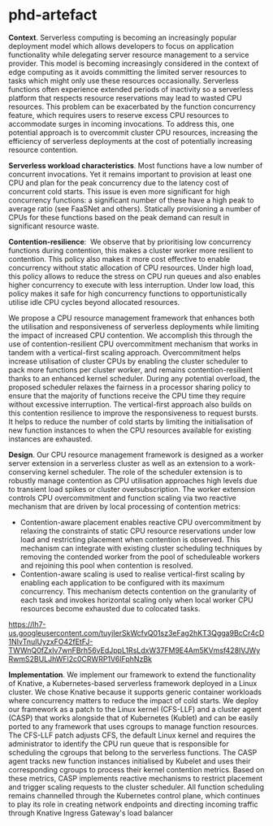 # phd-artefact

**Context**. Serverless computing is becoming an increasingly popular deployment model which allows developers to focus on application functionality while delegating server resource management to a service provider. This model is becoming increasingly considered in the context of edge computing as it avoids committing the limited server resources to tasks which might only use these resources occasionally. Serverless functions often experience extended periods of inactivity so a serverless platform that respects resource reservations may lead to wasted CPU resources. This problem can be exacerbated by the function concurrency feature, which requires users to reserve excess CPU resources to accommodate surges in incoming invocations. To address this, one potential approach is to overcommit cluster CPU resources, increasing the efficiency of serverless deployments at the cost of potentially increasing resource contention.

**Serverless workload characteristics**. Most functions have a low number of concurrent invocations. Yet it remains important to provision at least one CPU and plan for the peak concurrency due to the latency cost of concurrent cold starts. This issue is even more significant for high concurrency functions: a significant number of these have a high peak to average ratio (see FaaSNet and others). Statically provisioning a number of CPUs for these functions based on the peak demand can result in significant resource waste.

**Contention-resilience**:  We observe that by prioritising low concurrency functions during contention, this makes a cluster worker more resilient to contention. This policy also makes it more cost effective to enable concurrency without static allocation of CPU resources. Under high load, this policy allows to reduce the stress on CPU run queues and also enables higher concurrency to execute with less interruption. Under low load, this policy makes it safe for high concurrency functions to opportunistically utilise idle CPU cycles beyond allocated resources.

We propose a CPU resource management framework that enhances both the utilisation and responsiveness of serverless deployments while limiting the impact of increased CPU contention. We accomplish this through the use of contention-resilient CPU overcommitment mechanism that works in tandem with a vertical-first scaling approach. Overcommitment helps increase utilisation of cluster CPUs by enabling the cluster scheduler to pack more functions per cluster worker, and remains contention-resilient thanks to an enhanced kernel scheduler. During any potential overload, the proposed scheduler relaxes the fairness in a processor sharing policy to ensure that the majority of functions receive the CPU time they require without excessive interruption. The vertical-first approach also builds on this contention resilience to improve the responsiveness to request bursts. It helps to reduce the number of cold starts by limiting the initialisation of new function instances to when the CPU resources available for existing instances are exhausted.

**Design**. Our CPU resource management framework is designed as a worker server extension in a serverless cluster as well as an extension to a work-conserving kernel scheduler. The role of the scheduler extension is to robustly manage contention as CPU utilisation approaches high levels due to transient load spikes or cluster oversubscription. The worker extension controls CPU overcommitment and function scaling via two reactive mechanism that are driven by local processing of contention metrics:

- Contention-aware placement enables reactive CPU overcommitment by relaxing the constraints of static CPU resource reservations under low load and restricting placement when contention is observed. This mechanism can integrate with existing cluster scheduling techniques by removing the contended worker from the pool of scheduleable workers and rejoining this pool when contention is resolved.
- Contention-aware scaling is used to realise vertical-first scaling by enabling each application to be configured with its maximum concurrency. This mechanism detects contention on the granularity of each task and invokes horizontal scaling only when local worker CPU resources become exhausted due to colocated tasks.

https://lh7-us.googleusercontent.com/tuyjIerSkWcfvQ01sz3eFag2hKT3Qgga9BcCr4cD1NIvTnuIUyzxFO42fEtFJ-TWWnQ0fZxlv7wnFBrh56vEdJppL1RsLdxW37FM9E4Am5KVmsf428IVJWyRwmS2BULJhWFl2c0CRWRP1V6lFphNzBk

**Implementation**. We implement our framework to extend the functionality of Knative, a Kubernetes-based serverless framework deployed in a Linux cluster. We chose Knative because it supports generic container workloads where concurrency matters to reduce the impact of cold starts. We deploy our framework as a patch to the Linux kernel (CFS-LLF) and a cluster agent (CASP) that works alongside that of Kubernetes (Kublet) and can be easily ported to any framework that uses cgroups to manage function resources. The CFS-LLF patch adjusts CFS, the default Linux kernel and requires the administrator to identify the CPU run queue that is responsible for scheduling the cgroups that belong to the serverless functions. The CASP agent tracks new function instances initialised by Kubelet and uses their corresponding cgroups to process their kernel contention metrics. Based on these metrics, CASP implements reactive mechanisms to restrict placement and trigger scaling requests to the cluster scheduler. All function scheduling remains channelled through the Kubernetes control plane, which continues to play its role in creating network endpoints and directing incoming traffic through Knative Ingress Gateway's load balancer